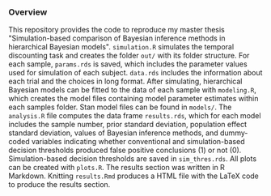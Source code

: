### Overview
This repository provides the code to reproduce my master thesis "Simulation-based comparison of Bayesian inference methods in hierarchical Bayesian models". `simulation.R` simulates the temporal discounting task and creates the folder `out/` with its folder structure. For each sample, `params.rds` is saved, which includes the parameter values used for simulation of each subject. `data.rds` includes the information about each trial and the choices in long format. After simulating, hierarchical Bayesian models can be fitted to the data of each sample with `modeling.R`, which creates the model files containing model parameter estimates within each samples folder. Stan model files can be found in `models/`. The `analysis.R` file computes the data frame `results.rds`, which for each model includes the sample number, prior standard deviation, population effect standard deviation, values of Bayesian inference methods, and dummy-coded variables indicating whether conventional and simulation-based decision thresholds produced false positive conclusions (1) or not (0). Simulation-based decision thresholds are saved in `sim_thres.rds`.  All plots can be created with `plots.R`. The results section was written in R Markdown. Knitting `results.Rmd` produces a HTML file with the LaTeX code to produce the results section.